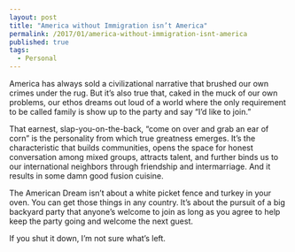 ```yaml
---
layout: post
title: "America without Immigration isn’t America"
permalink: /2017/01/america-without-immigration-isnt-america
published: true
tags:
  - Personal
---
```


America has always sold a civilizational narrative that brushed our own crimes
under the rug. But it’s also true that, caked in the muck of our own problems,
our ethos dreams out loud of a world where the only requirement to be called
family is show up to the party and say “I’d like to join.”

That earnest, slap-you-on-the-back, “come on over and grab an ear of corn” is
the personality from which true greatness emerges. It’s the characteristic that
builds communities, opens the space for honest conversation among mixed groups,
attracts talent, and further binds us to our international neighbors through
friendship and intermarriage. And it results in some damn good fusion cuisine.

The American Dream isn’t about a white picket fence and turkey in your oven. You
can get those things in any country. It’s about the pursuit of a big backyard
party that anyone’s welcome to join as long as you agree to help keep the party
going and welcome the next guest.

If you shut it down, I’m not sure what’s left.
